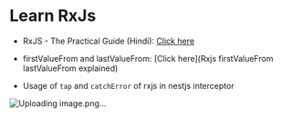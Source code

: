 # Learn RxJs

- RxJS - The Practical Guide (Hindi): [Click here](https://www.youtube.com/playlist?list=PLqLR2H326bY6FofFwSTNq7nyrL_Y6fZAM)
- firstValueFrom and lastValueFrom: [Click here](Rxjs firstValueFrom lastValueFrom explained)

- Usage of `tap` and `catchError` of rxjs in nestjs interceptor

![Uploading image.png…]()
